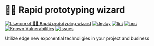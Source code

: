 # 🧙‍♂️ Rapid prototyping wizard

<!--Badges-->
<!--⚠️WARNING: This section was generated by https://github.com/hejny/batch-project-editor/blob/main/src/workflows/800-badges/badges.ts so every manual change will be overwritten.-->


[![License of 🧙‍♂️ Rapid prototyping wizard](https://img.shields.io/github/license/hejny/rapid-prototyping-wizard.svg?style=flat)](https://github.com/hejny/rapid-prototyping-wizard/blob/main/LICENSE)
[![deploy](https://github.com/hejny/rapid-prototyping-wizard/actions/workflows/deploy.yml/badge.svg)](https://github.com/hejny/rapid-prototyping-wizard/actions/workflows/deploy.yml)
[![lint](https://github.com/hejny/rapid-prototyping-wizard/actions/workflows/lint.yml/badge.svg)](https://github.com/hejny/rapid-prototyping-wizard/actions/workflows/lint.yml)
[![test](https://github.com/hejny/rapid-prototyping-wizard/actions/workflows/test.yml/badge.svg)](https://github.com/hejny/rapid-prototyping-wizard/actions/workflows/test.yml)
[![Known Vulnerabilities](https://snyk.io/test/github/hejny/rapid-prototyping-wizard/badge.svg)](https://snyk.io/test/github/hejny/rapid-prototyping-wizard)
[![Issues](https://img.shields.io/github/issues/hejny/rapid-prototyping-wizard.svg?style=flat)](https://github.com/hejny/rapid-prototyping-wizard/issues)

<!--/Badges-->

Utilize edge new exponential technoligies in your project and business

<!-- TODO: Write more -->

